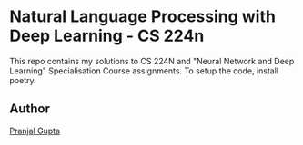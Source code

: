 # Natural Language Processing with Deep Learning - CS 224n

This repo contains my solutions to CS 224N and "Neural Network and Deep Learning" Specialisation Course assignments. To setup the code, install poetry.

## Author
[Pranjal Gupta](https://github.com/PranjalGupta2199/)
